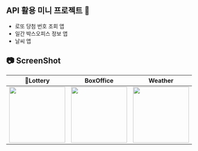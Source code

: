 ## API 활용 미니 프로젝트 🌱
- 로또 당첨 번호 조회 앱
- 일간 박스오피스 정보 앱
- 날씨 앱
## 📷 ScreenShot
|Lottery|BoxOffice|Weather|
|:-:|:-:|:-:|
|<img src="https://github.com/yeggrrr/YegrAPIMiniProject/assets/161591832/11fa9b14-1f6e-41b4-88a9-c75a90cfe634" width="150"/>|<img src="https://github.com/yeggrrr/YegrAPIMiniProject/assets/161591832/6acdc69e-424b-4820-9906-6c19b5bea20e" width="150"/>|<img src="https://github.com/yeggrrr/YegrAPIMiniProject/assets/161591832/69c543ea-d119-4679-aa6f-12d62e9cb42d" width="150"/>|
